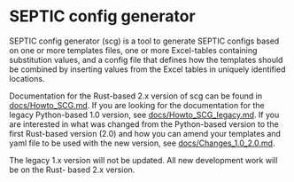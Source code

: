 # SEPTIC config generator

SEPTIC config generator (scg) is a tool to generate SEPTIC configs based on one or more 
templates files, one or more Excel-tables containing substitution values, and a config 
file that defines how the templates should be combined by inserting values from the
Excel tables in uniquely identified locations.

Documentation for the Rust-based 2.x version of scg can be found in [docs/Howto_SCG.md](docs/Howto_SCG.md). If you are looking for the documentation for the legacy Python-based 1.0 version, see [docs/Howto_SCG_legacy.md](docs/Howto_SCG_legacy.md). If you are interested in what was changed from the Python-based version to the first Rust-based version (2.0) and how you can amend your templates and yaml file to be used with the new version, see [docs/Changes_1.0_2.0.md](docs/Changes_1.0_2.0.md).

The legacy 1.x version will not be updated. All new development work will be on the Rust-
based 2.x version.
